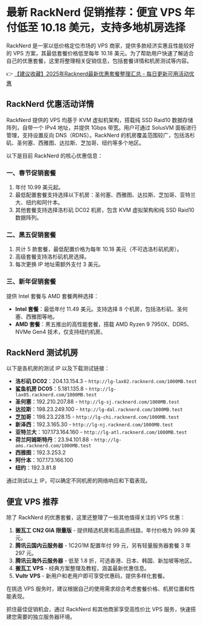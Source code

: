 # 最新 RackNerd 促销推荐：便宜 VPS 年付低至 10.18 美元，支持多地机房选择

RackNerd 是一家以低价格定位市场的 VPS 商家，提供多款经济实惠且性能较好的 VPS 方案，其最低套餐价格低至每年 10.18 美元。为了帮助用户快速了解适合自己的优惠套餐，这里将整理相关促销信息，包括套餐详情和机房测试等内容。

👉 [【建议收藏】2025年Racknerd最新优惠套餐整理汇总 - 每日更新可用活动优惠](https://bit.ly/Rack_Nerd)

## RackNerd 优惠活动详情

RackNerd 提供的 VPS 均基于 KVM 虚拟机架构，搭载纯 SSD Raid10 数据存储阵列，自带一个 IPv4 地址，并提供 1Gbps 带宽。用户可通过 SolusVM 面板进行管理，支持设置反向 DNS（RDNS）。RackNerd 的机房覆盖范围较广，包括洛杉矶、圣何塞、西雅图、达拉斯、芝加哥、纽约等多个地区。

以下是目前 RackNerd 的核心优惠信息：

### 一、春节促销套餐
1. 年付 10.99 美元起。
2. 最低配置套餐支持选择以下机房：圣何塞、西雅图、达拉斯、芝加哥、亚特兰大、纽约和阿什本。
3. 其他套餐支持选择洛杉矶 DC02 机房，包含 KVM 虚拟架构和纯 SSD Raid10 数据阵列。

### 二、黑五促销套餐
1. 共计 5 款套餐，最低配置价格为每年 10.18 美元（不可选洛杉矶机房）。
2. 高级套餐支持洛杉矶机房选择。
3. 每次更换 IP 地址需额外支付 3 美元。

### 三、新年促销套餐
提供 Intel 套餐与 AMD 套餐两种选择：
- **Intel 套餐**：最低年付 11.49 美元。支持选择 8 个机房，包括洛杉矶、圣何塞、西雅图等地。
- **AMD 套餐**：黑五推出的高性能套餐，搭载 AMD Ryzen 9 7950X、DDR5、NVMe Gen4 技术，仅支持纽约机房。

## RackNerd 测试机房

以下是各机房的测试 IP 以及下载测试链接：

- **洛杉矶 DC02**：204.13.154.3 - `http://lg-lax02.racknerd.com/1000MB.test`
- **鲨鱼机房 DC05**：5.181.135.8 - `http://lg-lax05.racknerd.com/1000MB.test`
- **圣何塞**：192.210.207.88 - `http://lg-sj.racknerd.com/1000MB.test`
- **达拉斯**：198.23.249.100 - `http://lg-dal.racknerd.com/1000MB.test`
- **芝加哥**：198.23.228.15 - `http://lg-chi.racknerd.com/1000MB.test`
- **新泽西**：192.3.165.30 - `http://lg-nj.racknerd.com/1000MB.test`
- **亚特兰大**：107.173.164.160 - `http://lg-atl.racknerd.com/1000MB.test`
- **荷兰阿姆斯特丹**：23.94.101.88 - `http://lg-ams.racknerd.com/1000MB.test`
- **西雅图**：192.3.253.2
- **阿什本**：107.173.166.100
- **纽约**：192.3.81.8

通过测试以上 IP，可以确定不同机房的网络响应和下载表现。

## 便宜 VPS 推荐

除了 RackNerd 的优惠套餐，这里还整理了一些其他值得关注的 VPS 优惠：

1. **搬瓦工 CN2 GIA 限量版** - 提供精选机房和高品质线路，年付价格为 99.99 美元。
2. **腾讯云国内云服务器** - 1C2G1M 配置年付 99 元，另有轻量服务器套餐 3 年 297 元。
3. **腾讯云海外云服务器** - 低至 1.8 折，可选香港、日本、韩国、新加坡等地区。
4. **搬瓦工 VPS** - 经典方案整理及教程，涵盖最新优惠信息。
5. **Vultr VPS** - 新用户和老用户即可享受优惠码，提供多样化套餐。

在挑选 VPS 服务时，建议根据自己的使用需求综合考虑套餐价格、机房位置和性能表现。

抓住最佳促销机会，通过 RackNerd 和其他商家享受高性价比 VPS 服务，快速搭建您需要的独立服务器环境。